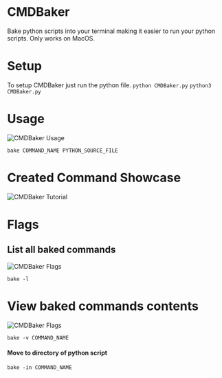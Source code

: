 # CMDBaker
Bake python scripts into your terminal making it easier to run your python scripts.
Only works on MacOS.

# Setup
To setup CMDBaker just run the python file.
`python CMDBaker.py`
 `python3 CMDBaker.py`

# Usage
![CMDBaker Usage](https://imgur.com/fck4GiU.gif)

`bake COMMAND_NAME PYTHON_SOURCE_FILE`

# Created Command Showcase
![CMDBaker Tutorial](https://imgur.com/T57lKb8.gif)

# Flags
## List all baked commands
![CMDBaker Flags](https://imgur.com/B5xG78j.gif)

`bake -l`

# View baked commands contents

![CMDBaker Flags](https://imgur.com/mvNlXKu.gif)

`bake -v COMMAND_NAME`

#### Move to directory of python script
`bake -in COMMAND_NAME`
